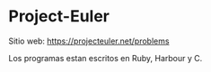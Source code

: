 Project-Euler
=============

Sitio web: https://projecteuler.net/problems

Los programas estan escritos en Ruby, Harbour y C.
